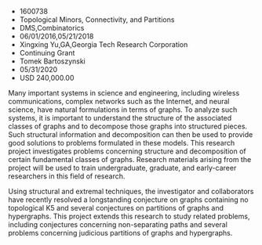 
* 1600738
* Topological Minors, Connectivity, and Partitions
* DMS,Combinatorics
* 06/01/2016,05/21/2018
* Xingxing Yu,GA,Georgia Tech Research Corporation
* Continuing Grant
* Tomek Bartoszynski
* 05/31/2020
* USD 240,000.00

Many important systems in science and engineering, including wireless
communications, complex networks such as the Internet, and neural science, have
natural formulations in terms of graphs. To analyze such systems, it is
important to understand the structure of the associated classes of graphs and to
decompose those graphs into structured pieces. Such structural information and
decomposition can then be used to provide good solutions to problems formulated
in these models. This research project investigates problems concerning
structure and decomposition of certain fundamental classes of graphs. Research
materials arising from the project will be used to train undergraduate,
graduate, and early-career researchers in this field of research.

Using structural and extremal techniques, the investigator and collaborators
have recently resolved a longstanding conjecture on graphs containing no
topological K5 and several conjectures on partitions of graphs and hypergraphs.
This project extends this research to study related problems, including
conjectures concerning non-separating paths and several problems concerning
judicious partitions of graphs and hypergraphs.
